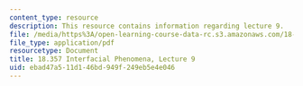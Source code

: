 ```yaml
---
content_type: resource
description: This resource contains information regarding lecture 9.
file: /media/https%3A/open-learning-course-data-rc.s3.amazonaws.com/18-357-interfacial-phenomena-fall-2010/ebad47a511d146bd949f249eb5e4e046_MIT18_357F10_Lecture9.pdf
file_type: application/pdf
resourcetype: Document
title: 18.357 Interfacial Phenomena, Lecture 9
uid: ebad47a5-11d1-46bd-949f-249eb5e4e046
---
```

